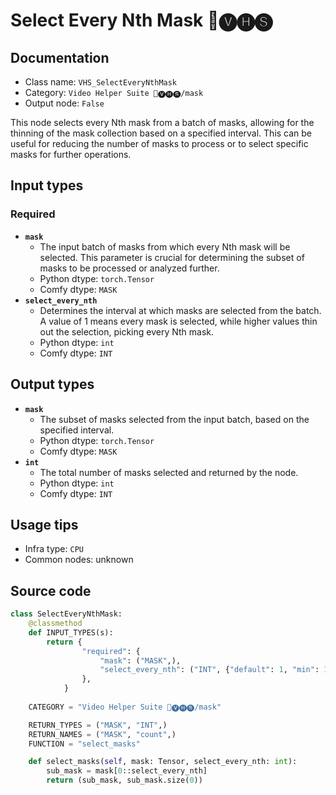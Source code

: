 # Select Every Nth Mask 🎥🅥🅗🅢
## Documentation
- Class name: `VHS_SelectEveryNthMask`
- Category: `Video Helper Suite 🎥🅥🅗🅢/mask`
- Output node: `False`

This node selects every Nth mask from a batch of masks, allowing for the thinning of the mask collection based on a specified interval. This can be useful for reducing the number of masks to process or to select specific masks for further operations.
## Input types
### Required
- **`mask`**
    - The input batch of masks from which every Nth mask will be selected. This parameter is crucial for determining the subset of masks to be processed or analyzed further.
    - Python dtype: `torch.Tensor`
    - Comfy dtype: `MASK`
- **`select_every_nth`**
    - Determines the interval at which masks are selected from the batch. A value of 1 means every mask is selected, while higher values thin out the selection, picking every Nth mask.
    - Python dtype: `int`
    - Comfy dtype: `INT`
## Output types
- **`mask`**
    - The subset of masks selected from the input batch, based on the specified interval.
    - Python dtype: `torch.Tensor`
    - Comfy dtype: `MASK`
- **`int`**
    - The total number of masks selected and returned by the node.
    - Python dtype: `int`
    - Comfy dtype: `INT`
## Usage tips
- Infra type: `CPU`
- Common nodes: unknown


## Source code
```python
class SelectEveryNthMask:
    @classmethod
    def INPUT_TYPES(s):
        return {
                "required": {
                    "mask": ("MASK",),
                    "select_every_nth": ("INT", {"default": 1, "min": 1, "step": 1}),
                },
            }
    
    CATEGORY = "Video Helper Suite 🎥🅥🅗🅢/mask"

    RETURN_TYPES = ("MASK", "INT",)
    RETURN_NAMES = ("MASK", "count",)
    FUNCTION = "select_masks"

    def select_masks(self, mask: Tensor, select_every_nth: int):
        sub_mask = mask[0::select_every_nth]
        return (sub_mask, sub_mask.size(0))

```
